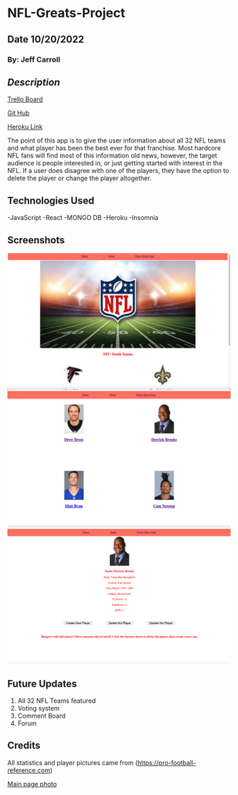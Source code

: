 # NFL-Greats-Project

## Date 10/20/2022

### By: Jeff Carroll

## **_Description_**

[Trello Board](https://trello.com/b/86lnpxtT/project-2-nfl-greats)

[Git Hub](https://github.com/jcarr048/NFL-Greats-Project)

[Heroku Link](https://nflgreatscarroll.herokuapp.com/)

The point of this app is to give the user information about all 32 NFL teams and what player has been the best ever for that franchise. Most hardcore NFL fans will find most of this information old news, however, the target audience is people interested in, or just getting started with interest in the NFL. If a user does disagree with one of the players, they have the option to delete the player or change the player altogether.

## Technologies Used

-JavaScript
-React
-MONGO DB
-Heroku
-Insomnia

## Screenshots

![home](./images/Home.png)
![playerpage](./images/Playerpage.png)
![playerdetails](./images/PlayerDetails.png)

## Future Updates

1. All 32 NFL Teams featured
2. Voting system
3. Comment Board
4. Forum

## Credits

All statistics and player pictures came from (https://pro-football-reference.com)

[Main page photo](https://s7d2.scene7.com/is/image/TWCNews/7-1-20_nfl_logo_jpg)

